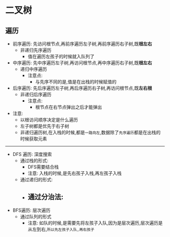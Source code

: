 # 二叉树

## 遍历
- 前序遍历: 先访问根节点,再前序遍历左子树,再前序遍历右子树,既**根左右**
    -   非递归先序遍历
        -   值在遍历左孩子的时候就入队列了
- 中序遍历: 先中序遍历左子树,再访问根节点,再中序遍历右子树,既**根左右**
    -   递归中序遍历
        -   注意点:
            -   与先序不同的是,值是在出栈的时候赋值的
- 后序遍历: 先后序遍历左子树,再后序遍历右子树,再访问根节点,既**左右根**
    -   非递归后序遍历
        -   注意点:
            -   根节点在右节点弹出之后才能弹出
- 注意:
    - 以根访问顺序决定是什么遍历
    - 左子树都是优先于右子树
    - 非递归遍历树,在入栈的时候,都是`一路向左`,数据除了`先序遍历`都是在出栈的时候获取元素

---

- DFS 遍历: 深度搜索
    -   通过栈的形式:
        -   DFS需要结合栈
        -   注意: 入栈的时候,是先右孩子入栈,再左孩子入栈
    -   通过递归的形式: 
        -   通过分治法:
            -   
- BFS遍历: 层次遍历
    -   通过队列的形式
        -   注意: 如队的时候,是需要先将左孩子入队,因为是层次遍历,层次遍历是从左到右,`所以先左孩子入队,再右孩子`
        
    
  